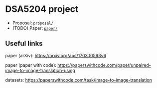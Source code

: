 # DSA5204 project

- Proposal: [`proposal/`](proposal)
- (TODO) Paper: [`paper/`](paper)

## Useful links

paper (arXiv): https://arxiv.org/abs/1703.10593v6

paper (paper with code): https://paperswithcode.com/paper/unpaired-image-to-image-translation-using

datasets: https://paperswithcode.com/task/image-to-image-translation

